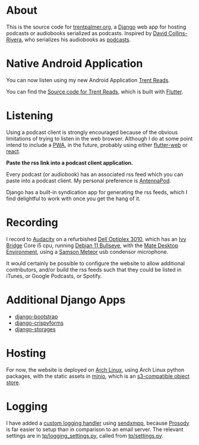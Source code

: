 # About
This is the source code for [trentpalmer.org](https://trentpalmer.org),
a [Django](https://www.djangoproject.com/) web app for hosting podcasts
or audiobooks serialized as podcasts.
Inspired by [David Collins-Rivera](https://hackerpublicradio.org/eps.php?id=1933),
who serializes his audiobooks as [podcasts](https://stardrifter.podbean.com/).

# Native Android Application
You can now listen using my new Android Application
[Trent Reads](https://play.google.com/store/apps/details?id=org.trentpalmer.trentreads).

You can find the
[Source code for Trent Reads](https://github.com/TrentSPalmer/trentreads),
which is built with [Flutter](https://flutter.dev/).

# Listening
Using a podcast client is strongly encouraged because of the obvious limitations
of trying to listen in the web browser. Although I do at some point intend to include
a [PWA](https://en.wikipedia.org/wiki/Progressive_web_application),
in the future, probably using either [flutter-web](https://flutter.dev/web)
or [react](https://reactjs.org/).

**Paste the rss link into a podcast client application.**

Every podcast (or audiobook) has an associated rss feed which you can paste into
a podcast client. My personal preference is [AntennaPod](https://antennapod.org/).

Django has a built-in syndication app for generating the rss feeds, which I find
delightful to work with once you get the hang of it.

# Recording
I record to [Audacity](https://www.audacityteam.org/) on a refurbished
[Dell Optiplex 3010](https://www.amazon.com/Dell-3010-Performance-Certified-Refurbished/dp/B07C3H4KSX/0),
which has an [Ivy Bridge](https://en.wikipedia.org/wiki/Ivy_Bridge_(microarchitecture))
Core i5 cpu, running [Debian 11 Bullseye](https://www.debian.org/intro/why_debian), 
with the [Mate Desktop Environment](https://mate-desktop.org/), using a
[Samson Meteor](https://www.amazon.com/Samson-Meteor-Studio-Condenser-Microphone/dp/B004MF39YS)
usb condensor microphone.

It would certainly be possible to configure the website to allow additional contributors, and/or
build the rss feeds such that they could be listed in iTunes, or Google Podcasts, or Spotify.

# Additional Django Apps
* [django-bootstrap](https://pypi.org/project/django-bootstrap4/)
* [django-crispyforms](https://pypi.org/project/django-crispy-forms/)
* [django-storages](https://pypi.org/project/django-storages/)

# Hosting
For now, the website is deployed on [Arch Linux](https://archlinux.org/),
using Arch Linux python packages,
with the static assets in
[minio](https://min.io/), which is an
[s3-compatible object store](https://en.wikipedia.org/wiki/Amazon_S3).

# Logging
I have added a
[custom logging handler](https://github.com/TrentSPalmer/trentpalmerdotorg/blob/master/tp/sendxmpp_handler.py)
using [sendxmpp](https://sendxmpp.hostname.sk/),
because [Prosody](https://prosody.im/) is far easier to setup than in comparison to
an email server. The relevant settings are in
[tp/logging_settings.py](https://github.com/TrentSPalmer/trentpalmerdotorg/blob/master/tp/logging_settings.py),
called from [tp/settings.py](https://github.com/TrentSPalmer/trentpalmerdotorg/blob/master/tp/settings.py).
